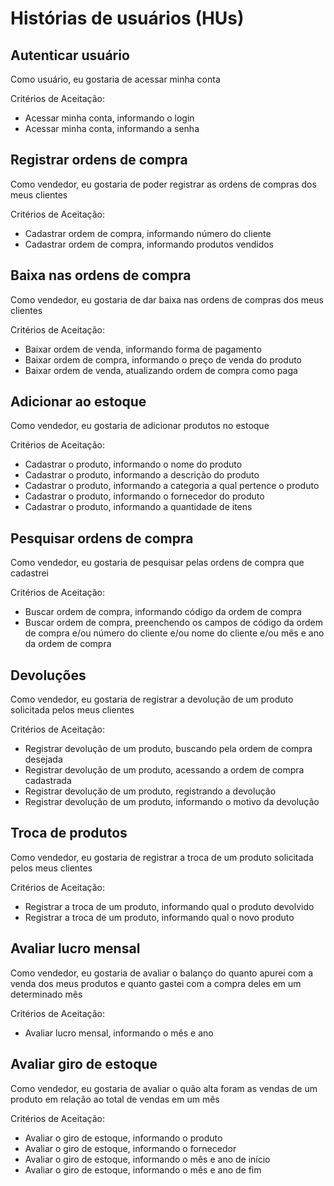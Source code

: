 # Histórias de usuários (HUs)

## Autenticar usuário

Como usuário, eu gostaria de acessar minha conta

Critérios de Aceitação:
- Acessar minha conta, informando o login
- Acessar minha conta, informando a senha


## Registrar ordens de compra

Como vendedor, eu gostaria de poder registrar as ordens de compras dos meus clientes

Critérios de Aceitação:
- Cadastrar ordem de compra, informando número do cliente
- Cadastrar ordem de compra, informando produtos vendidos


## Baixa nas ordens de compra

Como vendedor, eu gostaria de dar baixa nas ordens de compras dos meus clientes

Critérios de Aceitação:
- Baixar ordem de venda, informando forma de pagamento
- Baixar ordem de compra, informando o preço de venda do produto
- Baixar ordem de venda, atualizando ordem de compra como paga

## Adicionar ao estoque

Como vendedor, eu gostaria de adicionar produtos no estoque

Critérios de Aceitação:
- Cadastrar o produto, informando o nome do produto
- Cadastrar o produto, informando a descrição do produto
- Cadastrar o produto, informando a categoria a qual pertence o produto
- Cadastrar o produto, informando o fornecedor do produto
- Cadastrar o produto, informando a quantidade de itens

## Pesquisar ordens de compra

Como vendedor, eu gostaria de pesquisar pelas ordens de compra que cadastrei

Critérios de Aceitação:
- Buscar ordem de compra, informando código da ordem de compra
- Buscar ordem de compra, preenchendo os campos de código da ordem de compra e/ou número do cliente e/ou nome do cliente e/ou mês e ano da ordem de compra


## Devoluções

Como vendedor, eu gostaria de registrar a devolução de um produto solicitada pelos meus clientes

Critérios de Aceitação:
- Registrar devolução de um produto, buscando pela ordem de compra desejada
- Registrar devolução de um produto, acessando a ordem de compra cadastrada
- Registrar devolução de um produto, registrando a devolução
- Registrar devolução de um produto, informando o motivo da devolução


## Troca de produtos

Como vendedor, eu gostaria de registrar a troca de um produto solicitada pelos meus clientes

Critérios de Aceitação:
- Registrar a troca de um produto, informando qual o produto devolvido
- Registrar a troca de um produto, informando qual o novo produto

## Avaliar lucro mensal

Como vendedor, eu gostaria de avaliar o balanço do quanto apurei com a venda dos meus produtos e quanto gastei com a compra deles em um determinado mês

Critérios de Aceitação:
- Avaliar lucro mensal, informando o mês e ano

## Avaliar giro de estoque

Como vendedor, eu gostaria de avaliar o quão alta foram as vendas de um produto em relação ao total de vendas em um mês

Critérios de Aceitação:
- Avaliar o giro de estoque, informando o produto
- Avaliar o giro de estoque, informando o fornecedor
- Avaliar o giro de estoque, informando o mês e ano de início
- Avaliar o giro de estoque, informando o mês e ano de fim